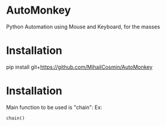 # AutoMonkey
Python Automation using Mouse and Keyboard, for the masses

# Installation
pip install git+https://github.com/MihailCosmin/AutoMonkey

# Installation
Main function to be used is "chain":
Ex:

    chain()